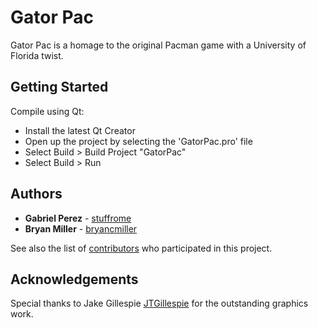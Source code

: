 # Gator Pac
 
Gator Pac is a homage to the original Pacman game with a University of Florida twist.

## Getting Started

Compile using Qt:

- Install the latest Qt Creator
- Open up the project by selecting the 'GatorPac.pro' file
- Select Build > Build Project "GatorPac"
- Select Build > Run

## Authors

* **Gabriel Perez** - [stuffrome](https://github.com/stuffrome)
* **Bryan Miller** - [bryancmiller](https://github.com/bryanmiller)

See also the list of [contributors](https://github.com/Asyll/GatorPac/contributors) who participated in this project.

## Acknowledgements

Special thanks to Jake Gillespie [JTGillespie](https://github.com/JTGillespie) for the outstanding graphics work.
